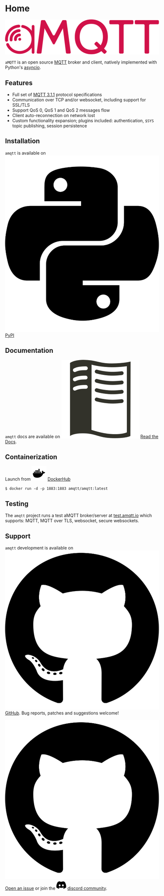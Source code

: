 # Home

![assets/amqtt.svg](assets/amqtt.svg)

`aMQTT` is an open source [MQTT](http://www.mqtt.org) broker and client, natively implemented with Python's [asyncio](https://docs.python.org/3/library/asyncio.html).

## Features

- Full set of [MQTT 3.1.1](http://docs.oasis-open.org/mqtt/mqtt/v3.1.1/os/mqtt-v3.1.1-os.html) protocol specifications
- Communication over TCP and/or websocket, including support for SSL/TLS
- Support QoS 0, QoS 1 and QoS 2 messages flow
- Client auto-reconnection on network lost
- Custom functionality expansion; plugins included: authentication, `$SYS` topic publishing, session persistence

## Installation

`amqtt` is available on ![pypi](assets/python.svg) [PyPI](https://pypi.python.org/pypi/amqtt)

## Documentation

`amqtt` docs are available on ![readthedocs](assets/readthedocs.svg) [Read the Docs](http://amqtt.readthedocs.org/).

## Containerization

Launch from ![dockerhub](assets/docker.svg) [DockerHub](https://hub.docker.com/repositories/amqtt)

```shell
$ docker run -d -p 1883:1883 amqtt/amqtt:latest
```

## Testing

The `amqtt` project runs a test aMQTT broker/server at [test.amqtt.io](https://test.amqtt.io) which supports: MQTT, MQTT over TLS, websocket, secure websockets.


## Support

`amqtt` development is available on ![github](assets/github.svg) [GitHub](https://github.com/Yakifo/amqtt). Bug reports, patches and suggestions welcome!

![github](assets/github.svg) [Open an issue](https://github.com/Yakifo/amqtt/issues/new) or join the ![discord](assets/discord.svg) [discord community](https://discord.gg/S3sP6dDaF3).

